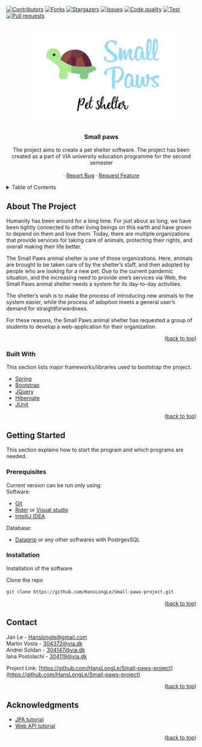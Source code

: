 <div id="top"></div>

[![Contributors][contributors-shield]][contributors-url]
[![Forks][forks-shield]][forks-url]
[![Stargazers][stars-shield]][stars-url]
[![Issues][issues-shield]][issues-url]
[![Code quality][code-shield]][code-url]
[![Test][test-shield]][test-url]
[![Pull requests][pull-shield]][pull-url]




<br />
<div align="center">
   <a href="https://github.com/HansLongLe/Small-paws-project">
    <img src="logo.png" alt="Logo">
  </a>
  <h3 align="center">Small paws</h3>

  <p align="center">
    The project aims to create a pet shelter software. The project has been created as a part of VIA university education programme for the second semester
    <br />
    <br />
    ·
    <a href="https://github.com/HansLongLe/Small-paws-project/issues">Report Bug</a>
    ·
    <a href="https://github.com/HansLongLe/Small-paws-project/issues">Request Feature</a>
  </p>
</div>



<!-- TABLE OF CONTENTS -->
<details>
  <summary>Table of Contents</summary>
  <ol>
    <li>
      <a href="#about-the-project">About The Project</a>
      <ul>
        <li><a href="#built-with">Built With</a></li>
      </ul>
    </li>
    <li>
      <a href="#getting-started">Getting Started</a>
      <ul>
        <li><a href="#prerequisites">Prerequisites</a></li>
        <li><a href="#installation">Installation</a></li>
      </ul>
    </li>
    <li><a href="#contact">Contact</a></li>
    <li><a href="#acknowledgments">Acknowledgments</a></li>
  </ol>
</details>



## About The Project


Humanity has been around for a long time. For just about as long, we have been tightly connected to other living beings on this earth and have grown to depend on them and love them. Today, there are multiple organizations that provide services for taking care of animals, protecting their rights, and overall making their life better. 

The Small Paws animal shelter is one of those organizations. Here, animals are brought to be taken care of by the shelter’s staff, and then adopted by people who are looking for a new pet. Due to the current pandemic situation, and the increasing need to provide one’s services via Web, the Small Paws animal shelter needs a system for its day-to-day activities. 

The shelter’s wish is to make the process of introducing new animals to the system easier, while the process of adoption meets a general user’s demand for straightforwardness.             

For these reasons, the Small Paws animal shelter has requested a group of students to develop a web-application for their organization. 

<p align="right">(<a href="#top">back to top</a>)</p>



### Built With

This section lists major frameworks/libraries used to bootstrap the project.

* [Spring](https://spring.io/)
* [Bootstrap](https://getbootstrap.com/)
* [JQuery](https://jquery.com/) 
* [Hibernate](https://hibernate.org/)
* [JUnit](https://junit.org/junit5/)


<p align="right">(<a href="#top">back to top</a>)</p>


## Getting Started

This section explains how to start the program and which programs are needed.

### Prerequisites

Current version can be run only using:
<br/>
  Software:
  * [Git](https://git-scm.com/)
  * [Rider](https://www.jetbrains.com/rider/) or [Visual studio](https://visualstudio.microsoft.com/cs/)
  * [IntelliJ IDEA](https://www.jetbrains.com/idea/)
  
  Database:
  * [Datagrip](https://www.jetbrains.com/datagrip/?source=google&medium=cpc&campaign=15034927873&gclid=Cj0KCQiAk4aOBhCTARIsAFWFP9F_S7aSlIU1wUTeHSKZuw6NdZhdxexiPRblEzRUYKZOM9Awc1bmJKsaAi0VEALw_wcB) or any other softwares with PostrgesSQL

### Installation

Installation of the software

 Clone the repo
   ```sh
   git clone https://github.com/HansLongLe/Small-paws-project.git
   ```

<p align="right">(<a href="#top">back to top</a>)</p>



<!-- CONTACT -->
## Contact

Jan Le - Hanslongle@gmail.com
<br/>
Martin Vosta - 304372@via.dk
<br/>
Andrei Soldan - 304147@via.dk
<br/>
Iana Postolachi - 304119@via.dk

Project Link: [https://github.com/HansLongLe/Small-paws-project](https://github.com/HansLongLe/Small-paws-project)

<p align="right">(<a href="#top">back to top</a>)</p>



<!-- ACKNOWLEDGMENTS -->
## Acknowledgments

* [JPA tutorial](https://www.oreilly.com/library/view/spring-data/9781449331863/ch04.html)
* [Web API tutorial](https://docs.microsoft.com/en-us/aspnet/web-api/overview/advanced/calling-a-web-api-from-a-net-client)

<p align="right">(<a href="#top">back to top</a>)</p>




[contributors-shield]: https://img.shields.io/github/contributors/hanslongle/small-paws-project.svg?style=for-the-badge
[contributors-url]: https://github.com/hanslongle/small-paws-project/graphs/contributors
[forks-shield]: https://img.shields.io/github/forks/hanslongle/small-paws-project.svg?style=for-the-badge
[forks-url]: https://github.com/hanslongle/small-paws-project/network/members
[stars-shield]: https://img.shields.io/github/stars/hanslongle/small-paws-project.svg?style=for-the-badge
[stars-url]: https://github.com/hanslongle/small-paws-project/stargazers
[issues-shield]: https://img.shields.io/github/issues/hanslongle/small-paws-project.svg?style=for-the-badge
[issues-url]: https://github.com/hanslongle/small-paws-project/issues
[pull-shield]: https://img.shields.io/github/issues-pr/hanslongle/small-paws-project.svg?style=for-the-badge
[pull-url]: https://github.com/hanslongle/small-paws-project/pulls
[code-shield]: https://img.shields.io/codefactor/grade/github/hanslongle/Small-paws-project?style=for-the-badge
[code-url]: https://www.codefactor.io/repository/github/hanslongle/small-paws-project
[test-shield]: https://img.shields.io/github/workflow/status/hanslongle/small-paws-project/Greetings.svg?style=for-the-badge
[test-url]: https://github.com/HansLongLe/Small-paws-project/actions
